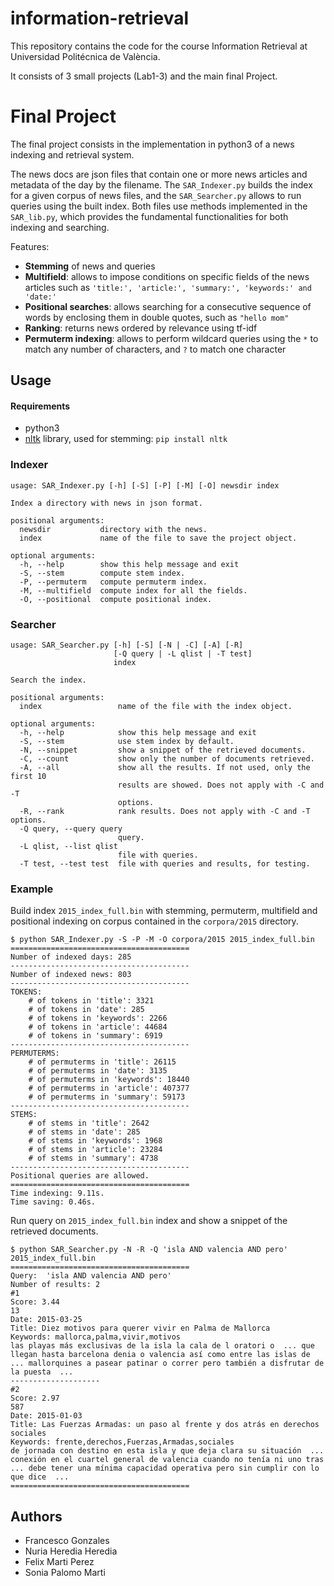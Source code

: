 # information-retrieval

This repository contains the code for the course Information Retrieval at Universidad Politécnica de València. 

It consists of 3 small projects (Lab1-3) and the main final Project.

# Final Project 

The final project consists in the implementation in python3 of a news indexing and retrieval system.

The news docs are json files that contain one or more news articles and metadata of the day by the filename.
The `SAR_Indexer.py` builds the index for a given corpus of news files, and the `SAR_Searcher.py` allows to run queries using the built index. Both files use methods implemented in the `SAR_lib.py`, which provides the fundamental functionalities for both indexing and searching.

Features:
* **Stemming** of news and queries
* **Multifield**: allows to impose conditions on specific fields of the news articles such as `'title:', 'article:', 'summary:', 'keywords:' and 'date:'`
* **Positional searches**: allows searching for a consecutive sequence of words by enclosing them in double quotes, such as `"hello mom"`
* **Ranking**: returns news ordered by relevance using tf-idf
* **Permuterm indexing**: allows to perform wildcard queries using the `*` to match any number of characters, and `?` to match one character


## Usage

#### Requirements
* python3
* [nltk](https://www.nltk.org/) library, used for stemming: `pip install nltk`

### Indexer

```
usage: SAR_Indexer.py [-h] [-S] [-P] [-M] [-O] newsdir index

Index a directory with news in json format.

positional arguments:
  newsdir           directory with the news.
  index             name of the file to save the project object.

optional arguments:
  -h, --help        show this help message and exit
  -S, --stem        compute stem index.
  -P, --permuterm   compute permuterm index.
  -M, --multifield  compute index for all the fields.
  -O, --positional  compute positional index.
```

### Searcher
```
usage: SAR_Searcher.py [-h] [-S] [-N | -C] [-A] [-R]
                       [-Q query | -L qlist | -T test]
                       index

Search the index.

positional arguments:
  index                 name of the file with the index object.

optional arguments:
  -h, --help            show this help message and exit
  -S, --stem            use stem index by default.
  -N, --snippet         show a snippet of the retrieved documents.
  -C, --count           show only the number of documents retrieved.
  -A, --all             show all the results. If not used, only the first 10
                        results are showed. Does not apply with -C and -T
                        options.
  -R, --rank            rank results. Does not apply with -C and -T options.
  -Q query, --query query
                        query.
  -L qlist, --list qlist
                        file with queries.
  -T test, --test test  file with queries and results, for testing.
```

### Example

Build index `2015_index_full.bin` with stemming, permuterm, multifield and positional indexing on corpus contained in the `corpora/2015` directory.

```
$ python SAR_Indexer.py -S -P -M -O corpora/2015 2015_index_full.bin
========================================
Number of indexed days: 285
----------------------------------------
Number of indexed news: 803
----------------------------------------
TOKENS:
	# of tokens in 'title': 3321
	# of tokens in 'date': 285
	# of tokens in 'keywords': 2266
	# of tokens in 'article': 44684
	# of tokens in 'summary': 6919
----------------------------------------
PERMUTERMS:
	# of permuterms in 'title': 26115
	# of permuterms in 'date': 3135
	# of permuterms in 'keywords': 18440
	# of permuterms in 'article': 407377
	# of permuterms in 'summary': 59173
----------------------------------------
STEMS:
	# of stems in 'title': 2642
	# of stems in 'date': 285
	# of stems in 'keywords': 1968
	# of stems in 'article': 23284
	# of stems in 'summary': 4738
----------------------------------------
Positional queries are allowed.
========================================
Time indexing: 9.11s.
Time saving: 0.46s.
```

Run query on `2015_index_full.bin` index and show a snippet of the retrieved documents. 
```
$ python SAR_Searcher.py -N -R -Q 'isla AND valencia AND pero' 2015_index_full.bin
========================================
Query:	'isla AND valencia AND pero'
Number of results: 2
#1
Score: 3.44
13
Date: 2015-03-25
Title: Diez motivos para querer vivir en Palma de Mallorca
Keywords: mallorca,palma,vivir,motivos
las playas más exclusivas de la isla la cala de l oratori o  ... que llegan hasta barcelona denia o valencia así como entre las islas de  ... mallorquines a pasear patinar o correr pero también a disfrutar de la puesta  ... 
--------------------
#2
Score: 2.97
587
Date: 2015-01-03
Title: Las Fuerzas Armadas: un paso al frente y dos atrás en derechos sociales
Keywords: frente,derechos,Fuerzas,Armadas,sociales
de jornada con destino en esta isla y que deja clara su situación  ... conexión en el cuartel general de valencia cuando no tenía ni uno tras  ... debe tener una mínima capacidad operativa pero sin cumplir con lo que dice  ... 
========================================
```

## Authors
* Francesco Gonzales
* Nuria Heredia Heredia
* Felix Marti Perez
* Sonia Palomo Marti
